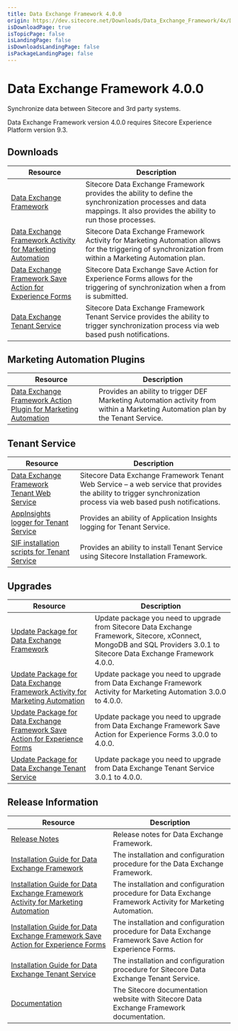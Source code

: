 ```yaml
---
title: Data Exchange Framework 4.0.0
origin: https://dev.sitecore.net/Downloads/Data_Exchange_Framework/4x/Data_Exchange_Framework_400.aspx
isDownloadPage: true
isTopicPage: false
isLandingPage: false
isDownloadsLandingPage: false
isPackageLandingPage: false
---
```


# Data Exchange Framework 4.0.0

Synchronize data between Sitecore and 3rd party systems.

  <Alert variant='warning' mb={4}>
    <AlertIcon />
    Data Exchange Framework version 4.0.0 requires Sitecore Experience Platform version 9.3.
  </Alert>
  

## Downloads

 | Resource | Description |
 | --- | --- |
 | [Data Exchange Framework](https://scdp.blob.core.windows.net/downloads/Data%20Exchange%20Framework/4x/Data%20Exchange%20Framework%20400/Secure/Data%20Exchange%20Framework%204.0.0%20rev.%2001437.zip) | Sitecore Data Exchange Framework provides the ability to define the synchronization processes and data mappings. It also provides the ability to run those processes. |
 | [Data Exchange Framework Activity for Marketing Automation](https://scdp.blob.core.windows.net/downloads/Data%20Exchange%20Framework/4x/Data%20Exchange%20Framework%20400/Secure/Data%20Exchange%20Framework%20Activity%20for%20Marketing%20Automation%204.0.0%20rev.%2001437.zip) | Sitecore Data Exchange Framework Activity for Marketing Automation allows for the triggering of synchronization from within a Marketing Automation plan. |
 | [Data Exchange Framework Save Action for Experience Forms](https://scdp.blob.core.windows.net/downloads/Data%20Exchange%20Framework/4x/Data%20Exchange%20Framework%20400/Secure/Data%20Exchange%20Framework%20Save%20Action%20for%20Experience%20Forms%204.0.0%20rev.%2001437.zip) | Sitecore Data Exchange Save Action for Experience Forms allows for the triggering of synchronization when a from is submitted. |
 | [Data Exchange Tenant Service](https://scdp.blob.core.windows.net/downloads/Data%20Exchange%20Framework/4x/Data%20Exchange%20Framework%20400/Secure/Sitecore%20DataExchange%20TenantService%204.0.0%20rev.%2001437.zip) | Sitecore Data Exchange Framework Tenant Service provides the ability to trigger synchronization process via web based push notifications. |

## Marketing Automation Plugins

 | Resource | Description |
 | --- | --- |
 | [Data Exchange Framework Action Plugin for Marketing Automation](https://scdp.blob.core.windows.net/downloads/Data%20Exchange%20Framework/4x/Data%20Exchange%20Framework%20400/Secure/Sitecore%20Data%20Exchange%20Framework%20Action%20Plugin%20for%20Marketing%20Automation%204.0.0%20rev.%2001437.scwdp.zip) | Provides an ability to trigger DEF Marketing Automation activity from within a Marketing Automation plan by the Tenant Service. |

## Tenant Service

 | Resource | Description |
 | --- | --- |
 | [Data Exchange Framework Tenant Web Service](https://scdp.blob.core.windows.net/downloads/Data%20Exchange%20Framework/4x/Data%20Exchange%20Framework%20400/Secure/Sitecore%20Data%20Exchange%20Framework%20Tenant%20Web%20Service%204.0.0%20rev.%2001437.scwdp.zip) | Sitecore Data Exchange Framework Tenant Web Service – a web service that provides the ability to trigger synchronization process via web based push notifications. |
 | [AppInsights logger for Tenant Service](https://scdp.blob.core.windows.net/downloads/Data%20Exchange%20Framework/4x/Data%20Exchange%20Framework%20400/Secure/AppInsights%20logger%20for%20Tenant%20Service%204.0.0%20rev.%2001437.scwdp.zip) | Provides an ability of Application Insights logging for Tenant Service. |
 | [SIF installation scripts for Tenant Service](https://scdp.blob.core.windows.net/downloads/Data%20Exchange%20Framework/4x/Data%20Exchange%20Framework%20400/Secure/SIFInstallationScriptsforTenantService.zip) | Provides an ability to install Tenant Service using Sitecore Installation Framework. |

## Upgrades

 | Resource | Description |
 | --- | --- |
 | [Update Package for Data Exchange Framework](https://scdp.blob.core.windows.net/downloads/Data%20Exchange%20Framework/4x/Data%20Exchange%20Framework%20400/Secure/Data%20Exchange%20Framework%20(update%20package)%204.0.0%20rev.%2001437.update) | Update package you need to upgrade from Sitecore Data Exchange Framework, Sitecore, xConnect, MongoDB and SQL Providers 3.0.1 to Sitecore Data Exchange Framework 4.0.0. |
 | [Update Package for Data Exchange Framework Activity for Marketing Automation](https://scdp.blob.core.windows.net/downloads/Data%20Exchange%20Framework/4x/Data%20Exchange%20Framework%20400/Secure/Data%20Exchange%20Framework%20Activity%20for%20Marketing%20Automation%20(update%20package)%204.0.0%20rev.%2001437.update) | Update package you need to upgrade from Data Exchange Framework Activity for Marketing Automation 3.0.0 to 4.0.0. |
 | [Update Package for Data Exchange Framework Save Action for Experience Forms](https://scdp.blob.core.windows.net/downloads/Data%20Exchange%20Framework/4x/Data%20Exchange%20Framework%20400/Secure/Data%20Exchange%20Framework%20Save%20Action%20for%20Experience%20Forms%20(update%20package)%204.0.0%20rev.%2001437.update) | Update package you need to upgrade from Data Exchange Framework Save Action for Experience Forms 3.0.0 to 4.0.0. |
 | [Update Package for Data Exchange Tenant Service](https://scdp.blob.core.windows.net/downloads/Data%20Exchange%20Framework/4x/Data%20Exchange%20Framework%20400/Secure/Sitecore%20DataExchange%20TenantService%20(update%20package)%204.0.0%20rev.%2001437.update) | Update package you need to upgrade from Data Exchange Tenant Service 3.0.1 to 4.0.0. |

## Release Information

 | Resource | Description |
 | --- | --- |
 | [Release Notes](/downloads/Data_Exchange_Framework/4x/Data_Exchange_Framework_400/Release_Notes) | Release notes for Data Exchange Framework. |
 | [Installation Guide for Data Exchange Framework](https://scdp.blob.core.windows.net/downloads/Data%20Exchange%20Framework/4x/Data%20Exchange%20Framework%20400/Secure/Data_Exchange_Framework_4_0_Installation_Guide-en.pdf) | The installation and configuration procedure for the Data Exchange Framework. |
 | [Installation Guide for Data Exchange Framework Activity for Marketing Automation](https://scdp.blob.core.windows.net/downloads/Data%20Exchange%20Framework/4x/Data%20Exchange%20Framework%20400/Secure/Data_Exchange_Framework_4_0_Activity_for_Marketing-en.pdf) | The installation and configuration procedure for Data Exchange Framework Activity for Marketing Automation. |
 | [Installation Guide for Data Exchange Framework Save Action for Experience Forms](https://scdp.blob.core.windows.net/downloads/Data%20Exchange%20Framework/4x/Data%20Exchange%20Framework%20400/Secure/Data_Exchange_Framework_4_0_Save_Action_for_Experi-en.pdf) | The installation and configuration procedure for Data Exchange Framework Save Action for Experience Forms. |
 | [Installation Guide for Data Exchange Tenant Service](https://scdp.blob.core.windows.net/downloads/Data%20Exchange%20Framework/4x/Data%20Exchange%20Framework%20400/Secure/Data_Exchange_Framework_4_0_Tenant_Service_Install-en.pdf) | The installation and configuration procedure for Sitecore Data Exchange Tenant Service. |
 | [Documentation](https://doc.sitecore.com/developers/def/40/data-exchange-framework/en/index-en.html) | The Sitecore documentation website with Sitecore Data Exchange Framework documentation. |